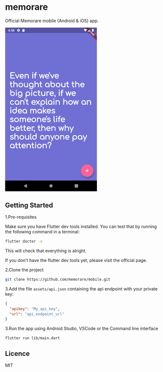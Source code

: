 # memorare

Official Memorare mobile (Android & iOS) app.

<img src="./screenshot.png" alt="mobile screenshot" title="mobile screenshot" width="300" />

## Getting Started

1.Pre-requisites

Make sure you have Flutter dev tools installed.
You can test that by running the following command in a terminal:

```bash
flutter doctor -v
```

This will check that everything is alright.

If you don't have the flutter dev tools yet, please visit the official page.

2.Clone the project

```bash
git clone https://github.com/memorare/mobile.git
```

3.Add the file `assets/api.json` containing the api endpoint with your private key:

```json
{
  "apikey": "My_api_key",
  "url": "api_endpoint_url"
}
```

3.Run the app using Android Studio, VSCode or the Command line interface

```bash
flutter run lib/main.dart
```

## Licence

MIT
